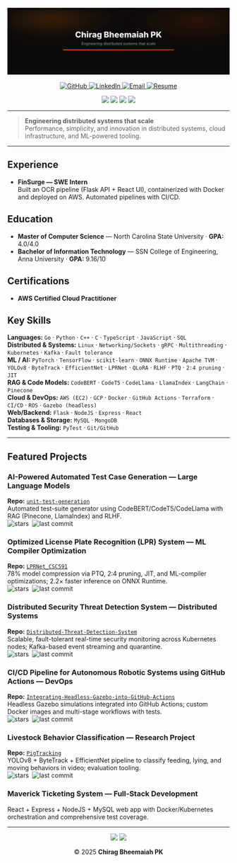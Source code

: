 <!-- Header Banner -->
<p align="center">
  <img src="assets/header.svg" alt="Chirag Bheemaiah PK — Building reliable and scalable systems">
</p>

<!-- Contact / Quick Actions -->
<p align="center">
  <a href="https://github.com/chiragbheemaiah">
    <img alt="GitHub" src="https://img.shields.io/badge/-GitHub-0a0a0a?style=for-the-badge&logo=github&logoColor=c2410c&labelColor=111111">
  </a>
  <a href="https://www.linkedin.com/in/chirag-bheemaiah/">
    <img alt="LinkedIn" src="https://img.shields.io/badge/-LinkedIn-0a0a0a?style=for-the-badge&logo=linkedin&logoColor=c2410c&labelColor=111111">
  </a>
  <a href="mailto:chirag.bheemaiah@gmail.com">
    <img alt="Email" src="https://img.shields.io/badge/-Email-0a0a0a?style=for-the-badge&logo=gmail&logoColor=c2410c&labelColor=111111">
  </a>
  <a href="./Chirag_Bheemaiah_CV.pdf">
    <img alt="Resume" src="https://img.shields.io/badge/-Resume-0a0a0a?style=for-the-badge&logo=readthedocs&logoColor=c2410c&labelColor=111111">
  </a>
</p>

<!-- Local Nav Pills -->
<p align="center">
  <a href="#experience"><img src="https://img.shields.io/badge/-Experience-0a0a0a?style=flat&labelColor=111111&color=c2410c"></a>
  <a href="#education"><img src="https://img.shields.io/badge/-Education-0a0a0a?style=flat&labelColor=111111&color=c2410c"></a>
  <a href="#key-skills"><img src="https://img.shields.io/badge/-Skills-0a0a0a?style=flat&labelColor=111111&color=c2410c"></a>
  <a href="#featured-projects"><img src="https://img.shields.io/badge/-Projects-0a0a0a?style=flat&labelColor=111111&color=c2410c"></a>
</p>

---

> **Engineering distributed systems that scale**  
> Performance, simplicity, and innovation in distributed systems, cloud infrastructure, and ML-powered tooling.

---

## Experience
- **FinSurge — SWE Intern**  
  Built an OCR pipeline (Flask API + React UI), containerized with Docker and deployed on AWS. Automated pipelines with CI/CD.

## Education
- **Master of Computer Science** — North Carolina State University · **GPA:** 4.0/4.0  
- **Bachelor of Information Technology** — SSN College of Engineering, Anna University · **GPA:** 9.16/10

## Certifications
- **AWS Certified Cloud Practitioner**

## Key Skills
**Languages:** `Go` · `Python` · `C++` · `C` · `TypeScript` · `JavaScript` · `SQL`  
**Distributed & Systems:** `Linux` · `Networking/Sockets` · `gRPC` · `Multithreading` · `Kubernetes` · `Kafka` · `Fault tolerance`  
**ML / AI:** `PyTorch` · `TensorFlow` · `scikit-learn` · `ONNX Runtime` · `Apache TVM` · `YOLOv8` · `ByteTrack` · `EfficientNet` · `LPRNet` · `QLoRA` · `RLHF` · `PTQ` · `2:4 pruning` · `JIT`  
**RAG & Code Models:** `CodeBERT` · `CodeT5` · `CodeLlama` · `LlamaIndex` · `LangChain` · `Pinecone`  
**Cloud & DevOps:** `AWS (EC2)` · `GCP` · `Docker` · `GitHub Actions` · `Terraform` · `CI/CD` · `ROS` · `Gazebo (headless)`  
**Web/Backend:** `Flask` · `NodeJS` · `Express` · `React`  
**Databases & Storage:** `MySQL` · `MongoDB`  
**Testing & Tooling:** `PyTest` · `Git/GitHub`

---

## Featured Projects

### AI-Powered Automated Test Case Generation — Large Language Models  
**Repo:** [`unit-test-generation`](https://github.com/chiragbheemaiah/unit-test-generation)  
Automated test-suite generator using CodeBERT/CodeT5/CodeLlama with RAG (Pinecone, LlamaIndex) and RLHF.  
<img alt="stars" src="https://img.shields.io/github/stars/chiragbheemaiah/unit-test-generation?style=flat&label=stars&color=c2410c&labelColor=111111">&nbsp;
<img alt="last commit" src="https://img.shields.io/github/last-commit/chiragbheemaiah/unit-test-generation?style=flat&color=c2410c&labelColor=111111">

### Optimized License Plate Recognition (LPR) System — ML Compiler Optimization  
**Repo:** [`LPRNet_CSC591`](https://github.com/chiragbheemaiah/LPRNet_CSC591)  
78% model compression via PTQ, 2:4 pruning, JIT, and ML-compiler optimizations; 2.2× faster inference on ONNX Runtime.  
<img alt="stars" src="https://img.shields.io/github/stars/chiragbheemaiah/LPRNet_CSC591?style=flat&label=stars&color=c2410c&labelColor=111111">&nbsp;
<img alt="last commit" src="https://img.shields.io/github/last-commit/chiragbheemaiah/LPRNet_CSC591?style=flat&color=c2410c&labelColor=111111">

### Distributed Security Threat Detection System — Distributed Systems  
**Repo:** [`Distributed-Threat-Detection-System`](https://github.com/chiragbheemaiah/Distributed-Threat-Detection-System)  
Scalable, fault-tolerant real-time security monitoring across Kubernetes nodes; Kafka-based event streaming and quarantine.  
<img alt="stars" src="https://img.shields.io/github/stars/chiragbheemaiah/Distributed-Threat-Detection-System?style=flat&label=stars&color=c2410c&labelColor=111111">&nbsp;
<img alt="last commit" src="https://img.shields.io/github/last-commit/chiragbheemaiah/Distributed-Threat-Detection-System?style=flat&color=c2410c&labelColor=111111">

### CI/CD Pipeline for Autonomous Robotic Systems using GitHub Actions — DevOps  
**Repo:** [`Integrating-Headless-Gazebo-into-GitHub-Actions`](https://github.com/chiragbheemaiah/Integrating-Headless-Gazebo-into-GitHub-Actions)  
Headless Gazebo simulations integrated into GitHub Actions; custom Docker images and multi-stage workflows with tests.  
<img alt="stars" src="https://img.shields.io/github/stars/chiragbheemaiah/Integrating-Headless-Gazebo-into-GitHub-Actions?style=flat&label=stars&color=c2410c&labelColor=111111">&nbsp;
<img alt="last commit" src="https://img.shields.io/github/last-commit/chiragbheemaiah/Integrating-Headless-Gazebo-into-GitHub-Actions?style=flat&color=c2410c&labelColor=111111">

### Livestock Behavior Classification — Research Project  
**Repo:** [`PigTracking`](https://github.com/chiragbheemaiah/PigTracking)  
YOLOv8 + ByteTrack + EfficientNet pipeline to classify feeding, lying, and moving behaviors in video; evaluation tooling.  
<img alt="stars" src="https://img.shields.io/github/stars/chiragbheemaiah/PigTracking?style=flat&label=stars&color=c2410c&labelColor=111111">&nbsp;
<img alt="last commit" src="https://img.shields.io/github/last-commit/chiragbheemaiah/PigTracking?style=flat&color=c2410c&labelColor=111111">

### Maverick Ticketing System — Full-Stack Development  
React + Express + NodeJS + MySQL web app with Docker/Kubernetes orchestration and comprehensive test coverage.

---

<p align="center">
  <img src="https://img.shields.io/badge/-Dark%20Theme%20Friendly-0a0a0a?style=flat&labelColor=111111&color=0a0a0a">
  <img src="https://img.shields.io/badge/-Accent:%20%23c2410c-0a0a0a?style=flat&labelColor=111111&color=0a0a0a">
</p>

<p align="center">© 2025 <strong>Chirag Bheemaiah PK</strong></p>
